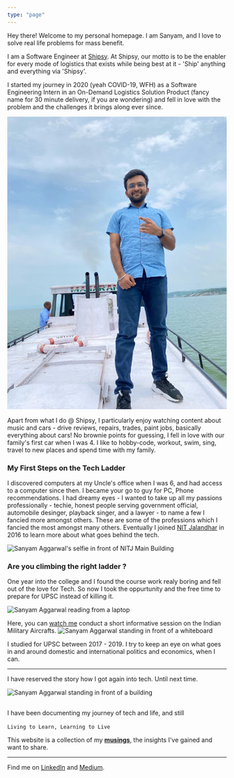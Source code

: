 ```yaml
---
type: "page"
---
```


Hey there! Welcome to my personal homepage.
I am Sanyam, and I love to solve real life problems for mass benefit.

I am a Software Engineer at [Shipsy](https://shipsy.io). At Shipsy, our motto is to be the enabler for every mode of logistics that exists while being best at it - 'Ship' anything and everything via 'Shipsy'.

I started my journey in 2020 (yeah COVID-19, WFH) as a Software Engineering Intern in an On-Demand Logistics Solution Product (fancy name for 30 minute delivery, if you are wondering) and fell in love with the problem and the challenges it brings along ever since.

![Sanyam Aggarwal on a Boat](static/images/shipping.jpeg "Shipping !")

Apart from what I do @ Shipsy, I particularly enjoy watching content about music and cars - drive reviews, repairs, trades, paint jobs, basically everything about cars! No brownie points for guessing, I fell in love with our family's first car when I was 4.
I like to hobby-code, workout, swim, sing, travel to new places and spend time with my family.

### My First Steps on the Tech Ladder

I discovered computers at my Uncle's office when I was 6, and had access to a computer since then. I became your go to guy for PC, Phone recommendations. I had dreamy eyes - I wanted to take up all my passions professionally - techie, honest people serving government official, automobile desinger, playback singer, and a lawyer - to name a few I fancied more amongst others. These are some of the professions which I fancied the most amongst many others. Eventually I joined [NIT Jalandhar](https://www.nitj.ac.in/) in 2016 to learn more about what goes behind the tech.

![Sanyam Aggarwal's selfie in front of NITJ Main Building](static/images/2016.jpeg "2016 Fresher's Party")

### Are you climbing the right ladder ?

One year into the college and I found the course work realy boring and fell out of the love for Tech. So now I took the oppurtunity and the free time to prepare for UPSC instead of killing it.


![Sanyam Aggarwal reading from a laptop](static/images/2019.jpeg "2019 Prep Mode !")

Here, you can [watch me](https://youtu.be/UIU3OOz1FAg) conduct a short informative session on the Indian Military Aircrafts.
![Sanyam Aggarwal standing in front of a whiteboard](static/images/seminar.png "Yeah I am passionate about what I do")

I studied for UPSC between 2017 - 2019. I try to keep an eye on what goes in and around domestic and international politics and economics, when I can.

-------

I have reserved the story how I got again into tech. Until next time.

![Sanyam Aggarwal standing in front of a building](static/images/bangalore-palace-2023.jpeg "Bangalore Palace, Bengaluru 2023")

##

I have been documenting my journey of tech and life, and still 

``Living to Learn, Learning to Live``

This website is a collection of my [**musings**](/blog), the insights I've gained and want to share.

------

Find me on [LinkedIn](https://www.linkedin.com/in/sanyamaggarwal) and [Medium](https://sanyamaggarwal.medium.com).